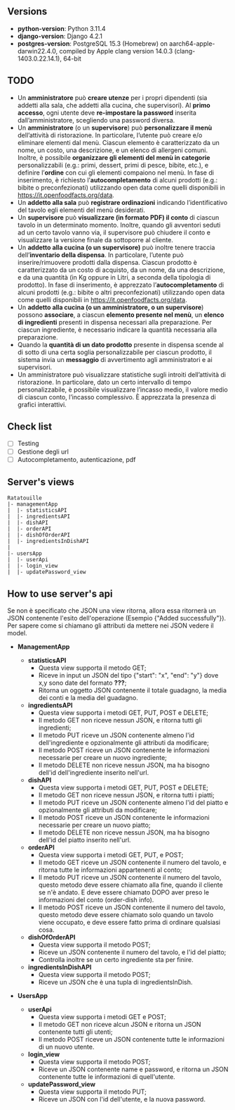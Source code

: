 ## Versions
- **python-version**: Python 3.11.4
- **django-version**: Django 4.2.1
- **postgres-version**: PostgreSQL 15.3 (Homebrew) on aarch64-apple-darwin22.4.0, compiled by Apple clang version 14.0.3 (clang-1403.0.22.14.1), 64-bit

## TODO 
- Un **amministratore** può **creare utenze** per i propri dipendenti (sia addetti alla sala, che addetti alla cucina, che supervisori). Al **primo accesso**, ogni utente deve **re-impostare la password** inserita dall’amministratore, scegliendo una password diversa.
- Un **amministratore** (o un **supervisore**) può **personalizzare il menù** dell’attività di ristorazione. In particolare, l’utente può creare e/o eliminare elementi dal menù. Ciascun elemento è caratterizzato da un nome, un costo, una descrizione, e un elenco di allergeni comuni. Inoltre, è possibile **organizzare gli elementi del menù in categorie** personalizzabili (e.g.: primi, dessert, primi di pesce, bibite, etc.), e definire l’**ordine** con cui gli elementi compaiono nel menù. In fase di inserimento, è richiesto l’**autocompletamento** di alcuni prodotti (e.g.: bibite o preconfezionati) utilizzando open data come quelli disponibili in https://it.openfoodfacts.org/data.
- Un **addetto alla sala** può **registrare ordinazioni** indicando l’identificativo del tavolo egli elementi del menù desiderati.
- Un **supervisore** può **visualizzare (in formato PDF) il conto** di ciascun tavolo in un determinato momento. Inoltre, quando gli avventori seduti ad un certo tavolo vanno via, il supervisore può chiudere il conto e visualizzare la versione finale da sottoporre al cliente.
- Un **addetto alla cucina (o un supervisore)** può inoltre tenere traccia dell’**inventario della dispensa**. In particolare, l’utente può inserire/rimuovere prodotti dalla dispensa. Ciascun prodotto è caratterizzato da un costo di acquisto, da un nome, da una descrizione, e da una quantità (in Kg oppure in Litri, a seconda della tipologia di prodotto). In fase di inserimento, è apprezzato l’**autocompletamento** di alcuni prodotti (e.g.: bibite o altri preconfezionati) utilizzando open data come quelli disponibili in https://it.openfoodfacts.org/data.
- Un **addetto alla cucina (o un amministratore, o un supervisore**) possono **associare**, a ciascun **elemento presente nel menù**, un **elenco di ingredienti** presenti in dispensa necessari alla preparazione. Per ciascun ingrediente, è necessario indicare la quantità necessaria alla preparazione.
- Quando la **quantità di un dato prodotto** presente in dispensa scende al di sotto di una certa soglia personalizzabile per ciascun prodotto, il sistema invia un **messaggio** di avvertimento agli amministratori e ai supervisori.
- Un amministratore può visualizzare statistiche sugli introiti dell’attività di ristorazione. In particolare, dato un certo intervallo di tempo personalizzabile, è possibile visualizzare l’incasso medio, il valore medio di ciascun conto, l’incasso complessivo. È apprezzata la presenza di grafici interattivi.

## Check list
- [ ] Testing
- [ ] Gestione degli url
- [ ] Autocompletamento, autenticazione, pdf

## Server's views
```
Ratatouille
|- managementApp
|  |- statisticsAPI
|  |- ingredientsAPI
|  |- dishAPI
|  |- orderAPI
|  |- dishOfOrderAPI 
|  |- ingredientsInDishAPI
|
|- usersApp
|  |- userApi
|  |- login_view
|  |- updatePassword_view
```

## How to use server's api
Se non è specificato che JSON una view ritorna, allora essa ritornerà un JSON contenente l'esito dell'operazione (Esempio {"Added successfully"}). Per sapere come si chiamano gli attributi da mettere nei JSON vedere il model. 

- **ManagementApp**
  - **statisticsAPI**
    - Questa view supporta il metodo GET;
    - Riceve in input un JSON del tipo {"start": "x", "end": "y"} dove x,y sono date del formato **???**;
    - Ritorna un oggetto JSON contenente il totale guadagno, la media dei conti e la media del guadagno.
  - **ingredientsAPI**
    - Questa view supporta i metodi GET, PUT, POST e DELETE;
    - Il metodo GET non riceve nessun JSON, e ritorna tutti gli ingredienti;
    - Il metodo PUT riceve un JSON contenente almeno l'id dell'ingrediente e opzionalmente gli attributi da modificare;
    - Il metodo POST riceve un JSON contenente le informazioni necessarie per creare un nuovo ingrediente;
    - Il metodo DELETE non riceve nessun JSON, ma ha bisogno dell'id dell'ingrediente inserito nell'url.
  - **dishAPI**
    - Questa view supporta i metodi GET, PUT, POST e DELETE;
    - Il metodo GET non riceve nessun JSON, e ritorna tutti i piatti;
    - Il metodo PUT riceve un JSON contenente almeno l'id del piatto e opzionalmente gli attributi da modificare;
    - Il metodo POST riceve un JSON contenente le informazioni necessarie per creare un nuovo piatto;
    - Il metodo DELETE non riceve nessun JSON, ma ha bisogno dell'id del piatto inserito nell'url.
  - **orderAPI**
    - Questa view supporta i metodi GET, PUT, e POST;   
    - Il metodo GET riceve un JSON contenente il numero del tavolo, e ritorna tutte le informazioni appartenenti al conto;
    - Il metodo PUT riceve un JSON contenente il numero del tavolo, questo metodo deve essere chiamato alla fine, quando il cliente se n'è andato. E deve essere chiamato DOPO aver preso le informazioni del conto (order-dish info).
    - Il metodo POST riceve un JSON contenente il numero del tavolo, questo metodo deve essere chiamato solo quando un tavolo viene occupato, e deve essere fatto prima di ordinare qualsiasi cosa.
  - **dishOfOrderAPI**
    - Questa view supporta il metodo POST;
    - Riceve un JSON contenente il numero del tavolo, e l'id del piatto;
    - Controlla inoltre se un certo ingrediente sta per finire.
  - **ingredientsInDishAPI**
    - Questa view supporta il metodo POST;
    - Riceve un JSON che è una tupla di ingredientsInDish.
 
- **UsersApp**
  - **userApi**
    - Questa view supporta i metodi GET e POST;
    - Il metodo GET non riceve alcun JSON e ritorna un JSON contenente tutti gli utenti;
    - Il metodo POST riceve un JSON contenente tutte le informazioni di un nuovo utente.
  - **login_view**
    -  Questa view supporta il metodo POST;
    -  Riceve un JSON contenente name e password, e ritorna un JSON contenente tutte le informazioni di quell'utente.
  - **updatePassword_view**
    -  Questa view supporta il metodo PUT;
    -  Riceve un JSON con l'id dell'utente, e la nuova password.
